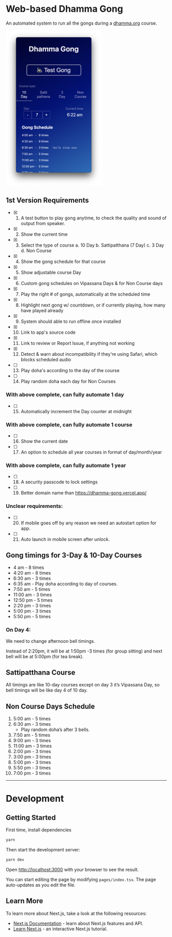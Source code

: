 # Web-based Dhamma Gong

An automated system to run all the gongs during a [dhamma.org](https://dhamma.org) course.

<img src="./public/broz-screenshot.png" alt="screenshot" width="300px" />

## 1st Version Requirements

- [x] 1. A test button to play gong anytime, to check the quality and sound of output from speaker.
- [x] 2. Show the current time
- [x] 3. Select the type of course
    a. 10 Day
    b. Sattipatthana (7 Day)
    c. 3 Day
    d. Non Course
- [x] 4. Show the gong schedule for that course
- [x] 5. Show adjustable course Day
- [x] 6. Custom gong schedules on Vipassana Days & for Non Course days
- [x] 7. Play the right # of gongs, automatically at the scheduled time
- [x] 8. Highlight next gong w/ countdown, or if currently playing, how many have played already
- [x] 9. System should able to run offline once installed
- [x] 10. Link to app's source code
- [x] 11. Link to review or Report Issue, if anything not working
- [x] 12. Detect & warn about incompatibility if they're using Safari, which blocks scheduled audio
- [ ] 13. Play doha's according to the day of the course
- [ ] 14. Play random doha each day for Non Courses

### With above complete, can fully automate 1 day

- [ ] 15. Automatically increment the Day counter at midnight

### With above complete, can fully automate 1 course

- [ ] 16. Show the current date
- [ ] 17. An option to schedule all year courses in format of day/month/year

### With above complete, can fully automate 1 year

- [ ] 18. A security passcode to lock settings
- [ ] 19. Better domain name than https://dhamma-gong.vercel.app/

### Unclear requirements:

- [ ] 20. If mobile goes off by any reason we need an autostart option for app.
- [ ] 21. Auto launch in mobile screen after unlock.


## Gong timings for 3-Day & 10-Day Courses

- 4 am - 8 times
- 4:20 am - 8 times
- 6:30 am - 3 times
- 6:35 am - Play doha according to day of courses.
- 7:50 am - 5 times
- 11:00 am - 3 times
- 12:50 pm - 5 times
- 2:20 pm - 3 times
- 5:00 pm - 3 times
- 5:50 pm - 5 times

### On Day 4:

We need to change afternoon bell timings.

Instead of 2:20pm, it will be at 1:50pm -3 times (for group sitting) and next bell will be at 5:00pm (for tea break).

## Sattipatthana Course

All timings are like 10-day courses except on day 3 it’s Vipassana Day, so bell timings will be like day 4 of 10 day.

## Non Course Days Schedule

1. 5:00 am - 5 times
2. 6:30 am - 3 times
    - Play random doha’s after 3 bells.
3. 7:50 am - 5 times
4. 9:00 am - 3 times
5. 11:00 am - 3 times
6. 2:00 pm - 3 times
7. 3:00 pm - 3 times
8. 5:00 pm - 3 times
9. 5:50 pm - 3 times
10. 7:00 pm - 3 times

---

# Development

## Getting Started

First time, install dependencies

```bash
yarn
```

Then start the development server:

```bash
yarn dev
```

Open [http://localhost:3000](http://localhost:3000) with your browser to see the result.

You can start editing the page by modifying `pages/index.tsx`. The page auto-updates as you edit the file.

## Learn More

To learn more about Next.js, take a look at the following resources:

- [Next.js Documentation](https://nextjs.org/docs) - learn about Next.js features and API.
- [Learn Next.js](https://nextjs.org/learn) - an interactive Next.js tutorial.
